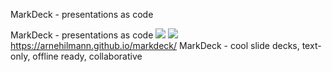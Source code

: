 MarkDeck - presentations as code

MarkDeck - presentations as code
![](../_resources/cd0df90eff99da8c50e783986c472448.png)
![](../_resources/6efcaaaa86623af1cb5583e085545246.png)https://arnehilmann.github.io/markdeck/
MarkDeck - cool slide decks, text-only, offline ready, collaborative